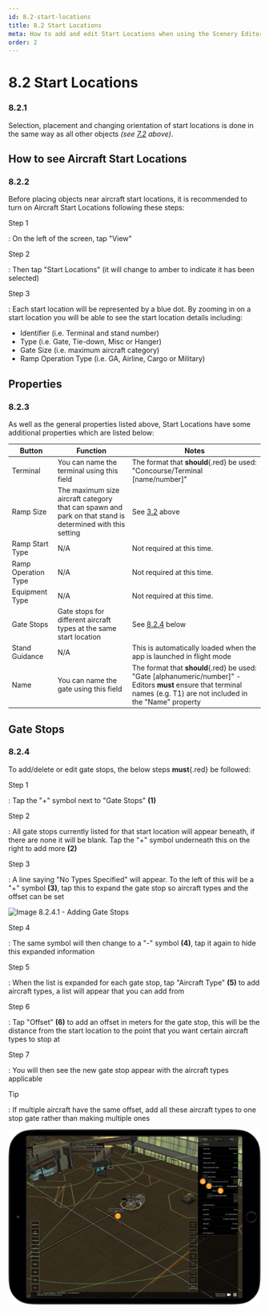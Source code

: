 ```yaml
---
id: 8.2-start-locations
title: 8.2 Start Locations
meta: How to add and edit Start Locations when using the Scenery Editor within Infinite Flight.
order: 2
---
```




# 8.2 Start Locations



### 8.2.1

Selection, placement and changing orientation of start locations is done in the same way as all other objects *(see [7.2](/guide/scenery-editor-manual/7.-objects/7.2-selection-and-placement) above)*.



## How to see Aircraft Start Locations 

### 8.2.2

Before placing objects near aircraft start locations, it is recommended to turn on Aircraft Start Locations following these steps:



Step 1

: On the left of the screen, tap "View"



Step 2

: Then tap "Start Locations" (it will change to amber to indicate it has been selected)



Step 3

: Each start location will be represented by a blue dot. By zooming in on a start location you will be able to see the start location details including:

- Identifier (i.e. Terminal and stand number)
- Type (i.e. Gate, Tie-down, Misc or Hanger)
- Gate Size (i.e. maximum aircraft category)
- Ramp Operation Type (i.e. GA, Airline, Cargo or Military)



## Properties

### 8.2.3

As well as the general properties listed above, Start Locations have some additional properties which are listed below: 

| Button              | Function                                                     | Notes                                                        |
| ------------------- | ------------------------------------------------------------ | ------------------------------------------------------------ |
| Terminal            | You can name the terminal using this field                   | The format that **should**{.red} be used: "Concourse/Terminal [name/number]" |
| Ramp Size           | The maximum size aircraft category that can spawn and park on that stand is determined with this setting | See [3.2](/guide/scenery-editor-manual/3.-getting-started/3.2-aircraft-categories) above |
| Ramp Start Type     | N/A                                                          | Not required at this time.                                   |
| Ramp Operation Type | N/A                                                          | Not required at this time.                                   |
| Equipment Type      | N/A                                                          | Not required at this time.                                   |
| Gate Stops          | Gate stops for different aircraft types at the same start location | See [8.2.4](/guide/scenery-editor-manual/8.-airport-gate/8.2-stand-guidance#8.2.4) below |
| Stand Guidance      | N/A                                                          | This is automatically loaded when the app is launched in flight mode |
| Name                | You can name the gate using this field                       | The format that **should**{.red} be used: "Gate [alphanumeric/number]" - Editors **must** ensure that terminal names (e.g. T1) are not included in the "Name" property |



## Gate Stops

### 8.2.4

To add/delete or edit gate stops, the below steps **must**{.red} be followed: 



Step 1

: Tap the "+" symbol next to "Gate Stops" **(1)**



Step 2

: All gate stops currently listed for that start location will appear beneath, if there are none it will be blank. Tap the "+" symbol underneath this on the right to add more **(2)**



Step 3

: A line saying "No Types Specified" will appear. To the left of this will be a "+" symbol **(3)**, tap this to expand the gate stop so aircraft types and the offset can be set



![Image 8.2.4.1 - Adding Gate Stops](/Users/reganhawthorn/Documents/GitHub/infiniteflight-docs/scenery-editor-manual/7.-objects/_images/manual/frames/5.3.4.1.png)



Step 4

: The same symbol will then change to a "-" symbol **(4)**, tap it again to hide this expanded information



Step 5

: When the list is expanded for each gate stop, tap "Aircraft Type" **(5)** to add aircraft types, a list will appear that you can add from



Step 6

: Tap "Offset" **(6)** to add an offset in meters for the gate stop, this will be the distance from the start location to the point that you want certain aircraft types to stop at



Step 7

: You will then see the new gate stop appear with the aircraft types applicable



Tip

: If multiple aircraft have the same offset, add all these aircraft types to one stop gate rather than making multiple ones



![Image 8.2.4.2 - Setting Gate Stop Aircraft Types and Offsets](_images/manual/frames/5.3.4.2.png)

